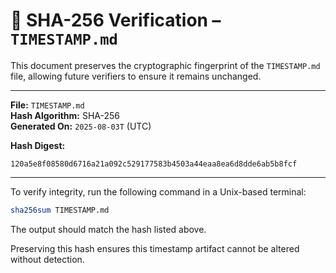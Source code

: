 # 🔐 SHA-256 Verification – `TIMESTAMP.md`

This document preserves the cryptographic fingerprint of the `TIMESTAMP.md` file, allowing future verifiers to ensure it remains unchanged.

---

**File:** `TIMESTAMP.md`  
**Hash Algorithm:** SHA-256  
**Generated On:** `2025-08-03T` (UTC)

**Hash Digest:**
```
120a5e8f08580d6716a21a092c529177583b4503a44eaa8ea6d8dde6ab5b8fcf
```

---

To verify integrity, run the following command in a Unix-based terminal:

```bash
sha256sum TIMESTAMP.md
```

The output should match the hash listed above.

Preserving this hash ensures this timestamp artifact cannot be altered without detection.
